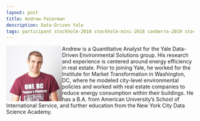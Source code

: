 ```yaml
---
layout: post
title: Andrew Feierman
description: Data-Driven Yale
tags: participant stockholm-2018 stockholm-mini-2018 canberra-2019 stockholm-2018-participant stockholm-mini-2018-participant canberra-2019-remote
---
```

<img align="left" width="150" height="150" src="/events/2018-04-stockholm/people/feiermann_andrew.jpg" alt="Andrew Feiermann"/>Andrew is a Quantitative Analyst for the Yale Data-Driven Environmental Solutions group. His research and experience is centered around energy efficiency in real estate. Prior to joining Yale, he worked for the Institute for Market Transformation in Washington, DC, where he modeled city-level environmental policies and worked with real estate companies to reduce energy consumption within their buildings. He has a B.A. from American University’s School of International Service, and further education from the New York City Data Science Academy.  

<a href="https://twitter.com/AlmostFireman" title="Twitter" target="_blank"
rel="noopener">
  <i class="fa fa-twitter fa-2x" style="color:#4FB3A9"></i>
</a>&nbsp;
<a href="https://github.com/afeierman" title="GitHub" target="_blank" rel="noopener">
  <i class="fa fa-github fa-2x" style="color:#4FB3A9"></i>
</a>